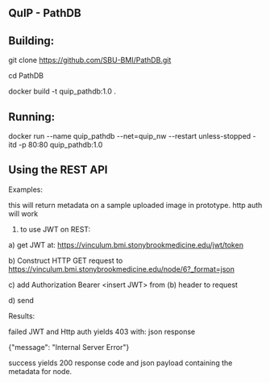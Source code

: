 ## QuIP - PathDB

## Building:

git clone https://github.com/SBU-BMI/PathDB.git

cd PathDB

docker build -t quip_pathdb:1.0 .

## Running:
docker run --name quip_pathdb --net=quip_nw --restart unless-stopped -itd -p 80:80 quip_pathdb:1.0

## Using the REST API

Examples:

this will return metadata on a sample uploaded image in prototype.  http auth will work

1) to use JWT on REST:

  a) get JWT at: https://vinculum.bmi.stonybrookmedicine.edu/jwt/token
  
  b) Construct HTTP GET request to https://vinculum.bmi.stonybrookmedicine.edu/node/6?_format=json
  
  c) add Authorization Bearer \<insert JWT\> from (b) header to request
  
  d) send

Results:

failed JWT and Http auth yields 403 with: json response

{"message": "Internal Server Error"}

success yields 200 response code and json payload containing the metadata for node.
